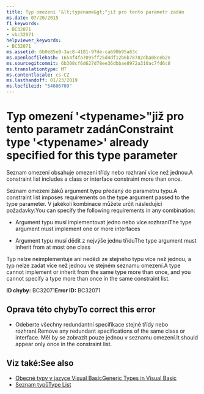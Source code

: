 ```yaml
---
title: Typ omezení '&lt;typename&gt;"již pro tento parametr zadán
ms.date: 07/20/2015
f1_keywords:
- BC32071
- vbc32071
helpviewer_keywords:
- BC32071
ms.assetid: 6b0e85e9-3ac8-4181-97de-ca690b95a63c
ms.openlocfilehash: 1654f4fa7095ff25d4df12b6b78782dba08ceb2e
ms.sourcegitcommit: 6b308cf6d627d78ee36dbbae8972a310ac7fd6c8
ms.translationtype: MT
ms.contentlocale: cs-CZ
ms.lasthandoff: 01/23/2019
ms.locfileid: "54606709"
---
```

# <a name="constraint-type-lttypenamegt-already-specified-for-this-type-parameter"></a><span data-ttu-id="09f24-102">Typ omezení '&lt;typename&gt;"již pro tento parametr zadán</span><span class="sxs-lookup"><span data-stu-id="09f24-102">Constraint type '&lt;typename&gt;' already specified for this type parameter</span></span>
<span data-ttu-id="09f24-103">Seznam omezení obsahuje omezení třídy nebo rozhraní více než jednou.</span><span class="sxs-lookup"><span data-stu-id="09f24-103">A constraint list includes a class or interface constraint more than once.</span></span>  
  
 <span data-ttu-id="09f24-104">Seznam omezení žáků argument typu předaný do parametru typu.</span><span class="sxs-lookup"><span data-stu-id="09f24-104">A constraint list imposes requirements on the type argument passed to the type parameter.</span></span> <span data-ttu-id="09f24-105">V jakékoli kombinace můžete určit následující požadavky:</span><span class="sxs-lookup"><span data-stu-id="09f24-105">You can specify the following requirements in any combination:</span></span>  
  
-   <span data-ttu-id="09f24-106">Argument typu musí implementovat jedno nebo více rozhraní</span><span class="sxs-lookup"><span data-stu-id="09f24-106">The type argument must implement one or more interfaces</span></span>  
  
-   <span data-ttu-id="09f24-107">Argument typu musí dědit z nejvýše jednu třídu</span><span class="sxs-lookup"><span data-stu-id="09f24-107">The type argument must inherit from at most one class</span></span>  
  
 <span data-ttu-id="09f24-108">Typ nelze neimplementuje ani nedědí ze stejného typu více než jednou, a typ nelze zadat více než jednou ve stejném seznamu omezení.</span><span class="sxs-lookup"><span data-stu-id="09f24-108">A type cannot implement or inherit from the same type more than once, and you cannot specify a type more than once in the same constraint list.</span></span>  
  
 <span data-ttu-id="09f24-109">**ID chyby:** BC32071</span><span class="sxs-lookup"><span data-stu-id="09f24-109">**Error ID:** BC32071</span></span>  
  
## <a name="to-correct-this-error"></a><span data-ttu-id="09f24-110">Oprava této chyby</span><span class="sxs-lookup"><span data-stu-id="09f24-110">To correct this error</span></span>  
  
-   <span data-ttu-id="09f24-111">Odeberte všechny redundantní specifikace stejné třídy nebo rozhraní.</span><span class="sxs-lookup"><span data-stu-id="09f24-111">Remove any redundant specifications of the same class or interface.</span></span> <span data-ttu-id="09f24-112">Měl by se zobrazit pouze jednou v seznamu omezení.</span><span class="sxs-lookup"><span data-stu-id="09f24-112">It should appear only once in the constraint list.</span></span>  
  
## <a name="see-also"></a><span data-ttu-id="09f24-113">Viz také:</span><span class="sxs-lookup"><span data-stu-id="09f24-113">See also</span></span>
- [<span data-ttu-id="09f24-114">Obecné typy v jazyce Visual Basic</span><span class="sxs-lookup"><span data-stu-id="09f24-114">Generic Types in Visual Basic</span></span>](../../visual-basic/programming-guide/language-features/data-types/generic-types.md)
- [<span data-ttu-id="09f24-115">Seznam typů</span><span class="sxs-lookup"><span data-stu-id="09f24-115">Type List</span></span>](../../visual-basic/language-reference/statements/type-list.md)
